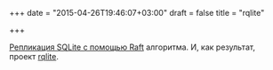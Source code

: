 +++
date = "2015-04-26T19:46:07+03:00"
draft = false
title = "rqlite"

+++

<p><a href="http://www.philipotoole.com/replicating-sqlite-using-raft-consensus/">Репликация SQLite с помощью Raft</a> алгоритма. И, как результат, проект&nbsp;<a href="https://github.com/otoolep/rqlite">rqlite</a>.</p>

